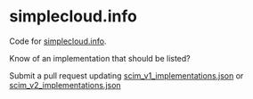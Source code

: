 # simplecloud.info
Code for [simplecloud.info](http://simplecloud.info).

Know of an implementation that should be listed?

Submit a pull request updating [scim_v1_implementations.json](https://github.com/erdtman/simplecloud.info/blob/master/src/main/webapp/json/scim_v1_implementations.json) or [scim_v2_implementations.json](https://github.com/erdtman/simplecloud.info/blob/master/src/main/webapp/json/scim_v2_implementations.json)
